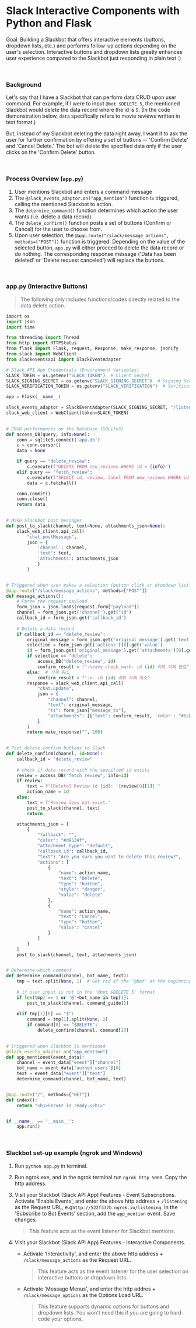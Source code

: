 # Slack Interactive Components with Python and Flask

Goal: Building a Slackbot that offers interactive elements (buttons, dropdown lists, etc.) and performs follow-up actions depending on the user's selection. Interactive buttons and dropdown lists greatly enhances user experience compared to the Slackbot just responding in plain text :)

<br>

### Background

Let's say that I have a Slackbot that can perform data CRUD upon user command. For example, if I were to input `@bot $DELETE 5`, the mentioned Slackbot would delete the data record where the id is `5`. (In the code demonstration below, `data` specifically refers to movie reviews written in text format.)

But, instead of my Slackbot deleting the data right away, I want it to ask the user for further confirmation by offering a set of buttons -- 'Confirm Delete' and 'Cancel Delete.' The bot will delete the specified data only if the user clicks on the 'Confirm Delete' button.

<br>

### Process Overview (`app.py`)

1. User mentions Slackbot and enters a command message
2. The `@slack_events_adaptor.on("app_mention")` function is triggered, calling the mentioned Slackbot to action.
3. The `determine_command()` function determines which action the user wants (i.e. delete a data record).
4. The `delete_confirm()` function posts a set of buttons (Confirm or Cancel) for the user to choose from.
5. Upon user selection, the `@app.route("/slack/message_actions", methods=["POST"])` function is triggered. Depending on the value of the selected button, `app.py` will either proceed to delete the data record or do nothing. The corresponding response message ('Data has been deleted' or 'Delete request canceled') will replace the buttons. 

<br>

### app.py (Interactive Buttons)

> The following only includes functions/codes directly related to the data delete action. 

```python
import os
import json
import time

from threading import Thread
from http import HTTPStatus
from flask import Flask, request, Response, make_response, jsonify
from slack import WebClient
from slackeventsapi import SlackEventAdapter

# Slack API App Credentials (Environment Variables)
SLACK_TOKEN = os.getenv("SLACK_TOKEN")  # Client Secret
SLACK_SIGNING_SECRET = os.getenv("SLACK_SIGNING_SECRET")  # Signing Secret
SLACK_VERIFICATION_TOKEN = os.getenv("SLACK_VERIFICATION")  # Verification Token

app = Flask(__name__)

slack_events_adaptor = SlackEventAdapter(SLACK_SIGNING_SECRET, "/listening", app)
slack_web_client = WebClient(token=SLACK_TOKEN)

    
# CRUD performances on the Database (SQLite3)
def access_DB(query, info=None):
    conn = sqlite3.connect('app.db')
    c = conn.cursor()
    data = None

    if query == "delete_review":
        c.execute(f"DELETE FROM new_reviews WHERE id = {info}")
    elif query == "fetch_review":
        c.execute(f"SELECT id, review, label FROM new_reviews WHERE id = {info}")
        data = c.fetchall()

    conn.commit()
    conn.close()
    return data

    
# Make Slackbot post messages  
def post_to_slack(channel, text=None, attachments_json=None):
    slack_web_client.api_call(
        "chat.postMessage",
        json = {
            'channel': channel,
            'text': text,
            'attachments': attachments_json
            }
        )


# Triggered when user makes a selection (button click or dropdown list select)
@app.route("/slack/message_actions", methods=["POST"])
def message_actions():
    # Parse the request payload
    form_json = json.loads(request.form["payload"])
    channel = form_json.get("channel").get("id")
    callback_id = form_json.get('callback_id')
    
    # Delete a data record
    if callback_id == "delete_review":
        original_message = form_json.get('original_message').get('text')
        selection = form_json.get('actions')[0].get('value')
        id = form_json.get('original_message').get('attachments')[0].get('actions')[0].get('name')
        if selection == "delete":
            access_DB("delete_review", id)
            confirm_result = f":heavy_check_mark: id {id} 리뷰 삭제 완료"
        else:  # 삭제 취소
            confirm_result = f":x: id {id} 리뷰 삭제 취소"
        response = slack_web_client.api_call(
            "chat.update",
            json = {
                "channel": channel,
                "text": original_message,
                "ts": form_json["message_ts"],
                "attachments": [{'text': confirm_result, 'color': "#5cb85c"}]
            }
        )
        return make_response("", 200)

    
# Post delete confirm buttons to Slack
def delete_confirm(channel, id=None):
    callback_id = "delete_review"
    
    # check if data record with the specified id exists
    review = access_DB("fetch_review", info=id)
    if review:
        text = f"[Delete] Review id {id}: '{review[0][1]}'"
        action_name = id
    else:
        text = f"Review does not exist."
        post_to_slack(channel, text)
        return 

    attachments_json = [
        {
            "fallback": "",
            "color": "#d9534f",
            "attachment_type": "default",
            "callback_id": callback_id,
            "text": "Are you sure you want to delete this review?",
            "actions": [
                {
                    "name": action_name,
                    "text": "Delete",
                    "type": "button",
                    "style": "danger",
                    "value": "delete"
                },
                {
                    "name": action_name,
                    "text": "Cancel",
                    "type": "button",
                    "value": "cancel"
                }
            ]
        }
    ]
    post_to_slack(channel, text, attachments_json)


# Determine which command
def determine_command(channel, bot_name, text):
    tmp = text.split(None, 1)  # Get rid of the '@bot' at the beginning of the user input
    
    # if user input is not in the '@bot $DELETE 5' format
    if len(tmp) == 1 or '@'+bot_name in tmp[1]:
        post_to_slack(channel, command_guide())
    
    elif tmp[1][0] == "$":
        command = tmp[1].split(None, 2)
        if command[0] == "$DELETE":
            delete_confirm(channel, command[1])

  
# Triggered when Slackbot is mentioned
@slack_events_adaptor.on("app_mention")
def app_mentioned(event_data):
    channel = event_data["event"]["channel"]
    bot_name = event_data['authed_users'][0]
    text = event_data["event"]["text"]
    determine_command(channel, bot_name, text)


@app.route("/", methods=["GET"])
def index():
    return "<h1>Server is ready.</h1>"


if __name__ == '__main__':
    app.run()

```



<br>

### Slackbot set-up example (ngrok and Windows)

1. Run `python app.py` in terminal.

2. Run ngrok.exe, and in the ngrok terminal run `ngrok http 5000`. Copy the http address.

3. Visit your Slackbot (Slack API App) Features - Event Subscriptions. Activate 'Enable Events', and enter the above http address + `/listening` as the Request URL, e.g`http://522f337b.ngrok.io/listening`. In the 'Subscribe to Bot Events' section, add the `app_mention` event. Save changes.

   > This feature acts as the event listener for Slackbot mentions.

4. Visit your Slackbot (Slack API App) Features - Interactive Components. 

   - Activate 'Interactivity', and enter the above http address + `/slack/message_actions` as the Request URL. 

     > This feature acts as the event listener for the user selection on interactive buttons or dropdown lists.

   - Activate 'Message Menus', and enter the http addres + `/slack/message_options` as the Options Load URL.

     > This feature supports dynamic options for buttons and dropdown lists. You won't need this if you are going to hard-code your options.



